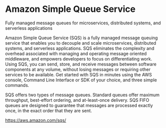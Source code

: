 # Amazon Simple Queue Service

Fully managed message queues for microservices, distributed systems, and serverless applications

Amazon Simple Queue Service (SQS) is a fully managed message queuing service that enables you to decouple 
and scale microservices, distributed systems, and serverless applications. 
SQS eliminates the complexity and overhead associated with managing and operating message oriented middleware, 
and empowers developers to focus on differentiating work. Using SQS, you can send, store, 
and receive messages between software components at any volume, without losing messages 
or requiring other services to be available. Get started with SQS in minutes using the AWS console, 
Command Line Interface or SDK of your choice, and three simple commands.

SQS offers two types of message queues. Standard queues offer maximum throughput, best-effort ordering, and at-least-once delivery. 
SQS FIFO queues are designed to guarantee that messages are processed exactly once, in the exact order that they are sent.

https://aws.amazon.com/sqs/

